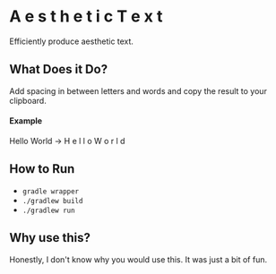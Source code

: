 # A e s t h e t i c   T e x t
Efficiently produce aesthetic text.

## What Does it Do?
Add spacing in between letters and words and copy the result to your clipboard.

#### Example
Hello World -> H e l l o   W o r l d

## How to Run

- `gradle wrapper`
- `./gradlew build`
- `./gradlew run`

## Why use this?
Honestly, I don't know why you would use this. It was just a bit of fun.
